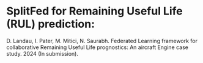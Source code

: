 # SplitFed for Remaining Useful Life (RUL) prediction:
D. Landau, I. Pater, M. Mitici, N. Saurabh. Federated Learning framework for collaborative Remaining Useful Life prognostics: An aircraft Engine case study. 2024 (In submission).
